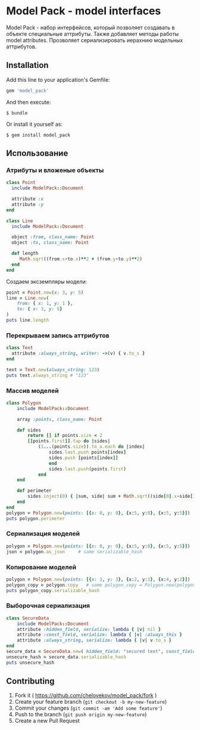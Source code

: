 # Model Pack - model interfaces

Model Pack - набор интерфейсов, который позволяет создавать в объекте специальные аттрибуты.
Также добавляет методы работы model attributes. Прозволяет сериализировать иерахнию модельных
аттрибутов.

## Installation

Add this line to your application's Gemfile:

```ruby
gem 'model_pack'
```

And then execute:

    $ bundle

Or install it yourself as:

    $ gem install model_pack

## Использование

### Атрибуты и вложеные объекты

```ruby
class Point
  include ModelPack::Document

  attribute :x
  attribute :y
end

class Line
  include ModelPack::Document

  object :from, class_name: Point
  object :to, class_name: Point

  def length
     Math.sqrt((from.x-to.x)**2 + (from.y-to.y)**2)
  end
end
```

Создаем эксземпляры модели:

```ruby
point = Point.new(x: 3, y: 5)
line = Line.new(
	from: { x: 1, y: 1 },
	to: { x: 3, y: 5}
)
puts line.length
```

### Перекрываем запись аттрибутов

```ruby
class Text
  attribute :always_string, writer: ->(v) { v.to_s }
end

text = Text.new(always_string: 123)
puts text.always_string # "123"
```

### Массив моделей

```ruby
class Polygon
	include ModelPack::Document

	array :points, class_name: Point

	def sides
		return [] if points.size < 2
		[[points.first]].tap do |sides|
			(1...(points.size)).to_a.each do |index|
				sides.last.push points[index]
				sides.push [points[index]]
      			end
      			sides.last.push(points.first)
    		end
 	end

	def perimeter
		sides.inject(0) { |sum, side| sum + Math.sqrt((side[0].x-side[1].x)**2 + (side[0].y-side[1].y)**2) }
	end
end
polygon = Polygon.new(points: [{x: 0, y: 0}, {x:5, y:0}, {x:5, y:5}])
puts polygon.perimeter
```

### Сериализация моделей

```ruby
polygon = Polygon.new(points: [{x: 0, y: 0}, {x:5, y:0}, {x:5, y:5}])
json = polygon.as_json     # same serializable_hash
```

### Копирование моделей

```ruby
polygon = Polygon.new(points: [{x: 3, y: 3}, {x:2, y:1}, {x:4, y:2}])
polygon_copy = polygon.copy   # same polygon_copy = Polygon.new(polygon.serializable_hash)
puts polygon_copy.serializable_hash
```

### Выборочная сериализация

```ruby
class SecureData
	include ModelPack::Document
	attribute :hidden_field, serialize: lambda { |v| nil }
	attribute :const_field, serialize: lambda { |v| :always_this }
	attribute :always_string, serialize: lambda { |v| v.to_s }
end
secure_data = SecureData.new( hidden_field: "secured text", const_field: :some_value, always_string: 55)
unsecure_hash = secure_data.serializable_hash
puts unsecure_hash
```

## Contributing

1. Fork it ( https://github.com/chelovekov/model_pack/fork )
2. Create your feature branch (`git checkout -b my-new-feature`)
3. Commit your changes (`git commit -am 'Add some feature'`)
4. Push to the branch (`git push origin my-new-feature`)
5. Create a new Pull Request
